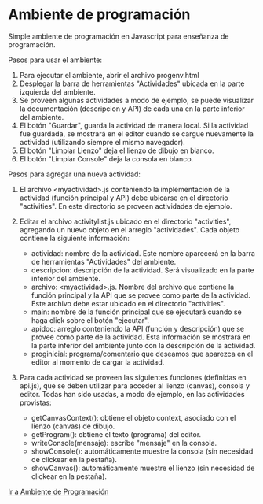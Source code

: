 # Ambiente de programación

Simple ambiente de programación en Javascript para enseñanza de programación.

Pasos para usar el ambiente:


1. Para  ejecutar el ambiente, abrir el archivo progenv.html
2. Desplegar la barra de herramientas "Actividades" ubicada en la parte izquierda del ambiente.
3. Se proveen algunas actividades a modo de ejemplo, se puede visualizar la documentación (descripcion y API) de cada una en la parte inferior del ambiente. 
4. El botón "Guardar",  guarda la actividad  de manera local. Si la actividad fue guardada, se mostrará en el editor cuando se cargue nuevamente la actividad (utilizando siempre el mismo navegador).
5. El botón "Limpiar Lienzo" deja el lienzo de dibujo en blanco.
6. El botón "Limpiar Console" deja la consola en blanco.

Pasos para agregar una nueva actividad:

1. El archivo \<myactividad\>.js conteniendo la implementación de la actividad (función principal y API) debe ubicarse en el directorio "activities". En este directorio se proveen actividades de ejemplo.

2. Editar el archivo activitylist.js ubicado en el directorio "activities",  agregando un nuevo objeto en el arreglo "actividades". Cada objeto contiene la siguiente información:

    - actividad: nombre de la actividad. Este nombre aparecerá en la barra de herramientas "Actividades" del ambiente.
    - descripcion: descripción de la actividad. Será visualizado en la parte inferior del ambiente.
    - archivo: \<myactividad\>.js. Nombre del archivo que contiene la función principal y la API que se provee como parte de la actividad. Este archivo debe estar ubicado en el directorio "activities". 
    - main: nombre de la función principal que se ejecutará cuando se haga click sobre el botón "ejecutar".
    - apidoc: arreglo conteniendo la API (función y descripción) que se provee como parte de la actividad. Esta información se mostrará en la parte inferior del ambiente junto con la descripción de la actividad.
    - proginicial: programa/comentario que deseamos  que aparezca en el editor al momento de cargar la actividad.



3. Para cada actividad se proveen las siguientes funciones (definidas en api.js), que se deben utilizar para acceder al lienzo (canvas), consola y editor. Todas han sido usadas, a modo de ejemplo, en las actividades provistas:

    - getCanvasContext(): obtiene el objeto context, asociado con el lienzo (canvas) de dibujo.
    - getProgram(): obtiene el texto (programa) del editor.
    - writeConsole(mensaje): escribe "mensaje" en la consola.
    - showConsole(): automáticamente muestre la consola (sin necesidad de clickear en la pestaña).
    - showCanvas(): automáticamente muestre el lienzo (sin necesidad de clickear en la pestaña). 

    
[Ir a Ambiente de Programación](https://computacionunrcingreso.github.io/progenv.html)




